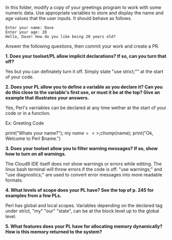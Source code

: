In this folder, modify a copy of your greetings program to work with some numeric data. Use appropriate variables to store and display the name and age values that the user inputs. It should behave as follows.

```
Enter your name: Dave
Enter your age: 20
Hello, Dave! How do you like being 20 years old?
```

Answer the following questions, then commit your work and create a PR.

**1.  Does your toolset/PL allow implicit declarations? If so, can you turn that off?**

Yes but you can definately turn it off. Simply state "use strict;"" at the start of your code.

**2. Does your PL allow you to define a variable as you declare it? Can you do this close to the variable's first use, or must it be at the top? Give an example that illustrates your answers.**

Yes, Perl's varriables can be declared at any time wether at the start of your code or in a function.

Ex: Greeting Code

print("Whats your name?");
my $name = <>;
chomp($name);
print("Ok, Welcome to Perl $name.")


**3. Does your toolset allow you to filter warning messages? If so, show how to turn on all warnings.**

The Cloud9 IDE itself does not show warnings or errors while editing. The linux bash terminal will throw errors if the code is off. "use warnings;" and "use diagnostics;" are used to convert error messages into more readable formats. 

**4. What levels of scope does your PL have? See the top of p. 245 for examples from a few PLs.**

Perl has global and local scopes. Variables depending on the declared tag under strict, "my" "our" "state", can be at the block level up to the global level.

**5. What features does your PL have for allocating memory dynamically? How is this memory returned to the system?**

